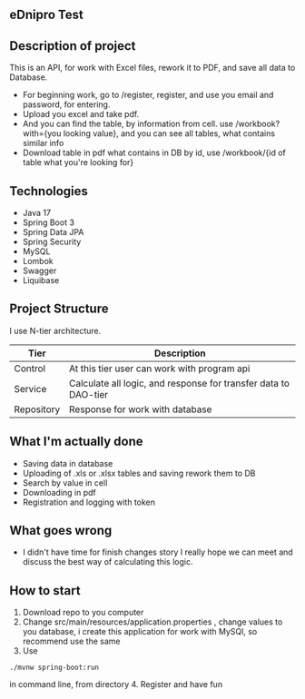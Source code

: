## eDnipro Test

## Description of project

This is an API, for work with Excel files, rework it to PDF, 
and save all data to Database.
- For beginning work, go to /register, register, and use you email and password, for entering.
- Upload you excel and take pdf.
- And you can find the table, by information from cell. use /workbook?with={you looking value}, and you can see all tables, what contains similar info
- Download table in pdf what contains in DB by id, use /workbook/{id of table what you're looking for}

## Technologies

- Java 17
- Spring Boot 3
- Spring Data JPA
- Spring Security
- MySQL
- Lombok
- Swagger
- Liquibase

## Project Structure

I use N-tier architecture.

| Tier       | Description                                                     |
|------------|-----------------------------------------------------------------|
| Control    | At this tier user can work with program api                     |
| Service    | Calculate all logic, and response for transfer data to DAO-tier |
| Repository | Response for work with database                                 |

## What I'm actually done

- Saving data in database
- Uploading of .xls or .xlsx tables and saving rework them to DB 
- Search by value in cell
- Downloading in pdf
- Registration and logging with token

## What goes wrong

- I didn't have time for finish changes story
I really hope we can meet and discuss the best way of calculating this logic.

## How to start

1. Download repo to you computer
2. Change 
src/main/resources/application.properties
, change values to you database, i create this application for work with MySQl, so recommend use the same  
3. Use 
```
./mvnw spring-boot:run
```` 
in command line, from directory
4. Register and have fun
